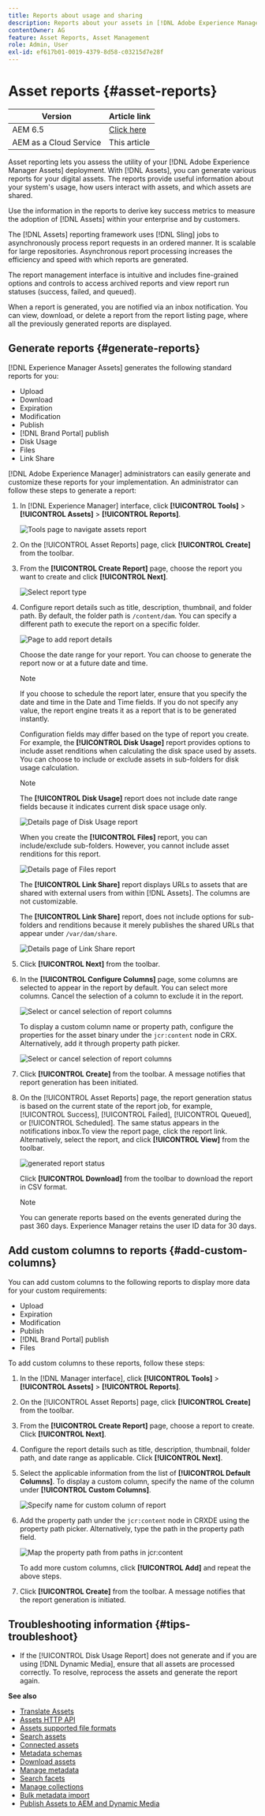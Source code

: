 ```yaml
---
title: Reports about usage and sharing
description: Reports about your assets in [!DNL Adobe Experience Manager Assets] that help you understand usage, activity, and sharing of your digital assets.
contentOwner: AG
feature: Asset Reports, Asset Management
role: Admin, User
exl-id: ef617b01-0019-4379-8d58-c03215d7e28f
---
```

# Asset reports {#asset-reports}

| Version | Article link |
| -------- | ---------------------------- |
| AEM 6.5  |    [Click here](https://experienceleague.adobe.com/docs/experience-manager-65/assets/administer/asset-reports.html?lang=en)                  |
| AEM as a Cloud Service     | This article         |

Asset reporting lets you assess the utility of your [!DNL Adobe Experience Manager Assets] deployment. With [!DNL Assets], you can generate various reports for your digital assets. The reports provide useful information about your system's usage, how users interact with assets, and which assets are <!-- downloaded and --> shared.

Use the information in the reports to derive key success metrics to measure the adoption of [!DNL Assets] within your enterprise and by customers.

The [!DNL Assets] reporting framework uses [!DNL Sling] jobs to asynchronously process report requests in an ordered manner. It is scalable for large repositories. Asynchronous report processing increases the efficiency and speed with which reports are generated.

The report management interface is intuitive and includes fine-grained options and controls to access archived reports and view report run statuses (success, failed, and queued).

When a report is generated, you are notified via <!-- through an email (optional) and --> an inbox notification. You can view, download, or delete a report from the report listing page, where all the previously generated reports are displayed.

## Generate reports {#generate-reports}

[!DNL Experience Manager Assets] generates the following standard reports for you:

* Upload
* Download
* Expiration
* Modification
* Publish
* [!DNL Brand Portal] publish
* Disk Usage
* Files
* Link Share

<!-- Removed download report.
* Upload
* Download
* Expiration
* Modification
* Publish
* [!DNL Brand Portal] publish
* Disk Usage
* Files
* Link Share
-->

[!DNL Adobe Experience Manager] administrators can easily generate and customize these reports for your implementation. An administrator can follow these steps to generate a report:

1. In [!DNL Experience Manager] interface, click **[!UICONTROL Tools]** > **[!UICONTROL Assets]** > **[!UICONTROL Reports]**.

   ![Tools page to navigate assets report](assets/navigation.png)

1. On the [!UICONTROL Asset Reports] page, click **[!UICONTROL Create]** from the toolbar.
1. From the **[!UICONTROL Create Report]** page, choose the report you want to create and click **[!UICONTROL Next]**.

   ![Select report type](assets/choose_report.png)

1. Configure report details such as title, description, thumbnail, and folder path. By default, the folder path is `/content/dam`. You can specify a different path to execute the report on a specific folder.

   ![Page to add report details](assets/report_configuration.png)

   Choose the date range for your report. You can choose to generate the report now or at a future date and time.

   >[!NOTE]
   >
   >If you choose to schedule the report later, ensure that you specify the date and time in the Date and Time fields. If you do not specify any value, the report engine treats it as a report that is to be generated instantly.

   Configuration fields may differ based on the type of report you create. For example, the **[!UICONTROL Disk Usage]** report provides options to include asset renditions when calculating the disk space used by assets. You can choose to include or exclude assets in sub-folders for disk usage calculation.

   >[!NOTE]
   >
   >The **[!UICONTROL Disk Usage]** report does not include date range fields because it indicates current disk space usage only.

   ![Details page of Disk Usage report](assets/disk_usage_configuration.png)

   When you create the **[!UICONTROL Files]** report, you can include/exclude sub-folders. However, you cannot include asset renditions for this report.

   ![Details page of Files report](assets/files_report.png)

   The **[!UICONTROL Link Share]** report displays URLs to assets that are shared with external users from within [!DNL Assets]. <!-- It includes email ids of the user who shared the assets, emails ids of users with which the assets are shared, share date, and expiration date for the link. --> The columns are not customizable.

   The **[!UICONTROL Link Share]** report, does not include options for sub-folders and renditions because it merely publishes the shared URLs that appear under `/var/dam/share`.

   ![Details page of Link Share report](assets/link_share.png)

1. Click **[!UICONTROL Next]** from the toolbar.

1. In the **[!UICONTROL Configure Columns]** page, some columns are selected to appear in the report by default. You can select more columns. Cancel the selection of a column to exclude it in the report.

   ![Select or cancel selection of report columns](assets/configure_columns.png)

   To display a custom column name or property path, configure the properties for the asset binary under the `jcr:content` node in CRX. Alternatively, add it through property path picker.

   ![Select or cancel selection of report columns](assets/custom_columns.png)

1. Click **[!UICONTROL Create]** from the toolbar. A message notifies that report generation has been initiated.
1. On the [!UICONTROL Asset Reports] page, the report generation status is based on the current state of the report job, for example, [!UICONTROL Success], [!UICONTROL Failed], [!UICONTROL Queued], or [!UICONTROL Scheduled]. The same status appears in the notifications inbox.To view the report page, click the report link. Alternatively, select the report, and click **[!UICONTROL View]** from the toolbar.

   <!--![A generated report](assets/report_page.png)-->
   ![generated report status](assets/report-status.JPG)

   Click **[!UICONTROL Download]** from the toolbar to download the report in CSV format.

   >[!NOTE]
   >
   >You can generate reports based on the events generated during the past 360 days. Experience Manager retains the user ID data for 30 days.

## Add custom columns to reports {#add-custom-columns}

You can add custom columns to the following reports to display more data for your custom requirements:

<!-- Remove download report.
* Upload
* Download
* Expiration
* Modification
* Publish
* [!DNL Brand Portal] publish
* Files
-->

* Upload
* Expiration
* Modification
* Publish
* [!DNL Brand Portal] publish
* Files

To add custom columns to these reports, follow these steps:

1. In the [!DNL Manager interface], click **[!UICONTROL Tools]** > **[!UICONTROL Assets]** > **[!UICONTROL Reports]**.
1. On the [!UICONTROL Asset Reports] page, click **[!UICONTROL Create]** from the toolbar.

1. From the **[!UICONTROL Create Report]** page, choose a report to create. Click **[!UICONTROL Next]**.

1. Configure the report details such as title, description, thumbnail, folder path, and date range as applicable. Click **[!UICONTROL Next]**.

1. Select the applicable information from the list of **[!UICONTROL Default Columns]**. To display a custom column, specify the name of the column under **[!UICONTROL Custom Columns]**.

   ![Specify name for custom column of report](assets/custom_columns-1.png)

1. Add the property path under the `jcr:content` node in CRXDE using the property path picker. Alternatively, type the path in the property path field.

   ![Map the property path from paths in jcr:content](assets/property_picker.png)

   To add more custom columns, click **[!UICONTROL Add]** and repeat the above steps.

1. Click **[!UICONTROL Create]** from the toolbar. A message notifies that the report generation is initiated.

<!-- TBD: How to configure purge now? Is it using OSGi configurations?

## Configure purging service {#configure-purging-service}

To remove reports that you no longer require, configure the DAM Report Purge service from the web console to purge existing reports based on their quantity and age.

1. Access the web console (configuration manager) from `https://[aem_server]:[port]/system/console/configMgr`.
1. Open the **[!UICONTROL DAM Report Purge Service]** configuration.
1. Specify the frequency (time interval) for the purging service in the `scheduler.expression.name` field. You can also configure the age and the quantity threshold for reports.
1. Save the changes.
-->

## Troubleshooting information {#tips-troubleshoot}

* If the [!UICONTROL Disk Usage Report] does not generate and if you are using [!DNL Dynamic Media], ensure that all assets are processed correctly. To resolve, reprocess the assets and generate the report again.

<!-- These notes were present in generate report section above. Removing commented text from in between the instructions to preserve the numbering of the ordered list.

TBD: How do enable this in CS now? Is it done using some OSGi config now?
   >[!NOTE]
   >
   >Before you can generate an **[!UICONTROL Asset Downloaded]** report, ensure that the Asset Download service is enabled. From the web console (`https://[aem_server]:[port]/system/console/configMgr`), open the **[!UICONTROL Day CQ DAM Event Recorder]** configuration, and select the **[!UICONTROL Asset Downloaded (DOWNLOADED)]** option in Event Types if not already selected.
-->

<!-- Removed download report.
   >[!NOTE]
   >
   >By default, the Content Fragments and link shares are included in the asset [!UICONTROL Download] report. Select the appropriate option to create a report of link shares or to exclude Content Fragments from the download report.

   >[!NOTE]
   >
   >The [!UICONTROL Download] report displays details of only those assets which are downloaded after selecting individually or are downloaded using Quick Action. However, it does not include the details of the assets that are inside a downloaded folder.
-->

**See also**

* [Translate Assets](translate-assets.md)
* [Assets HTTP API](mac-api-assets.md)
* [Assets supported file formats](file-format-support.md)
* [Search assets](search-assets.md)
* [Connected assets](use-assets-across-connected-assets-instances.md)
* [Metadata schemas](metadata-schemas.md)
* [Download assets](download-assets-from-aem.md)
* [Manage metadata](manage-metadata.md)
* [Search facets](search-facets.md)
* [Manage collections](manage-collections.md)
* [Bulk metadata import](metadata-import-export.md)
* [Publish Assets to AEM and Dynamic Media](/help/assets/publish-assets-to-aem-and-dm.md)
